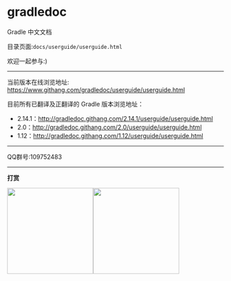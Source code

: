 gradledoc
=========

Gradle 中文文档

目录页面:`docs/userguide/userguide.html`

欢迎一起参与:)

---

当前版本在线浏览地址:
https://www.githang.com/gradledoc/userguide/userguide.html

目前所有已翻译及正翻译的 Gradle 版本浏览地址：

- 2.14.1：http://gradledoc.githang.com/2.14.1/userguide/userguide.html
- 2.0：http://gradledoc.githang.com/2.0/userguide/userguide.html
- 1.12：http://gradledoc.githang.com/1.12/userguide/userguide.html

---

QQ群号:109752483

---

**打赏**

<img src="https://img-blog.csdnimg.cn/20190125155133983.png" width = "200" height = "200"  /><img src="https://img-blog.csdnimg.cn/20190125155235492.png" width = "200" height = "200" />